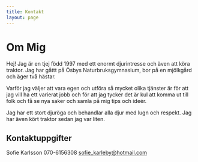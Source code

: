 ```yaml
---
title: Kontakt
layout: page
---
```


# Om Mig

Hej! Jag är en tjej född 1997 med ett enormt djurintresse och även att köra traktor. Jag har gåttt på Ösbys Naturbruksgymnasium, bor på en mjölkgård och äger två hästar. 

Varför jag väljer att vara egen och utföra så mycket olika tjänster är för att jag vill ha ett varierat jobb och för att jag tycker det är kul att komma ut till folk och få se nya saker och samla på mig tips och ideér.

Jag har ett stort djuröga och behandlar alla djur med lugn och respekt. Jag har även kört traktor sedan jag var liten.

## Kontaktuppgifter

Sofie Karlsson
070-6156308
sofie_karleby@hotmail.com
